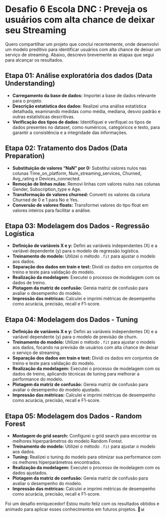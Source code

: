 # Desafio 6 Escola DNC : Preveja os usuários com alta chance de deixar seu Streaming

Quero compartilhar um projeto que concluí recentemente, onde desenvolvi um modelo preditivo para identificar usuários com alta chance de deixar um serviço de streaming. Abaixo, descrevo brevemente as etapas que segui para alcançar os resultados.

## Etapa 01: Análise exploratória dos dados (Data Understanding)

- **Carregamento da base de dados:** Importei a base de dados relevante para o projeto.
- **Descrição estatística dos dados:** Realizei uma análise estatística detalhada, examinando medidas como média, mediana, desvio padrão e outras estatísticas descritivas.
- **Verificação dos tipos de dados:** Identifiquei e verifiquei os tipos de dados presentes no dataset, como numéricos, categóricos e texto, para garantir a consistência e a integridade das informações.

## Etapa 02: Tratamento dos Dados (Data Preparation)

- **Substituição de valores “NaN” por 0:** Substituí valores nulos nas colunas Time_on_platform, Num_streaming_services, Churned, Avg_rating e Devices_connected.
- **Remoção de linhas nulas:** Removi linhas com valores nulos nas colunas Gender, Subscription_type e Age.
- **Transformação de valores churned:** Converti os valores da coluna Churned de 0 e 1 para No e Yes.
- **Conversão de valores floats:** Transformei valores do tipo float em valores inteiros para facilitar a análise.

## Etapa 03: Modelagem dos Dados - Regressão Logística

- **Definição de variáveis X e y:** Defini as variáveis independentes (X) e a variável dependente (y) para o modelo de regressão logística.
- **Treinamento do modelo:** Utilizei o método `.fit` para ajustar o modelo aos dados.
- **Separação dos dados em train e test:** Dividi os dados em conjuntos de treino e teste para validação do modelo.
- **Realização da modelagem:** Executei o processo de modelagem com os dados de treino.
- **Plotagem da matriz de confusão:** Gereia matriz de confusão para avaliar o desempenho do modelo.
- **Impressão das métricas:** Calculei e imprimi métricas de desempenho como acurácia, precisão, recall e F1-score.

## Etapa 04: Modelagem dos Dados - Tuning

- **Definição de variáveis X e y:** Defini as variáveis independentes (X) e a variável dependente (y) para o modelo de previsão de churn.
- **Treinamento do modelo:** Utilizei o método `.fit` para ajustar o modelo aos dados, focando na previsão de usuários com alta chance de deixar o serviço de streaming.
- **Separação dos dados em train e test:** Dividi os dados em conjuntos de treino e teste para validação do modelo.
- **Realização da modelagem:** Executei o processo de modelagem com os dados de treino, aplicando técnicas de tuning para melhorar a performance do modelo.
- **Plotagem da matriz de confusão:** Gereia matriz de confusão para avaliar o desempenho do modelo ajustado.
- **Impressão das métricas:** Calculei e imprimi métricas de desempenho como acurácia, precisão, recall e F1-score.

## Etapa 05: Modelagem dos Dados - Random Forest

- **Montagem do grid search:** Configurei o grid search para encontrar os melhores hiperparâmetros do modelo Random Forest.
- **Treinamento do modelo:** Utilizei o método `.fit` para ajustar o modelo aos dados.
- **Tuning:** Realizei o tuning do modelo para otimizar sua performance com os melhores hiperparâmetros encontrados.
- **Realização da modelagem:** Executei o processo de modelagem com os dados ajustados.
- **Plotagem da matriz de confusão:** Gereia matriz de confusão para avaliar o desempenho do modelo.
- **Impressão das métricas:** Calculei e imprimi métricas de desempenho como acurácia, precisão, recall e F1-score.

Foi um desafio enriquecedor! Estou muito feliz com os resultados obtidos e animado para aplicar esses conhecimentos em futuros projetos. 🚀📊

